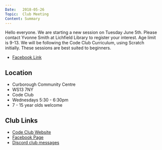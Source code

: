 ```yaml
---
Date:   2018-05-26
Topic:  Club Meeting
Content: Summary
---
```



Hello everyone. We are starting a new session on Tuesday June 5th. Please contact Yvonne Smith at Lichfield Library to register your interest. Age limit is 9-13. We will be following the Code Club Curriculum, using Scratch initially. These sessions are best suited to beginners.

* [Facebook Link](https://www.facebook.com/1481985248595237/posts/1555180067942421/)

## Location

* Curborough Community Centre
* WS13 7NY
* Code Club
* Wednesdays 5:30 - 6:30pm
* 7 - 15 year olds welcome

## Club Links

* [Code Club Website](https://lichfield-code-club.github.io/)
* [Facebook Page](https://www.facebook.com/LichfieldCoders)
* [Discord club messages](https://discord.gg/szz6xGK)
